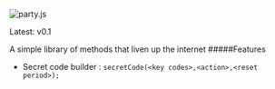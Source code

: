 ![party.js](http://i.imgur.com/sYMZSP5.png)

Latest: v0.1

A simple library of methods that liven up the internet
#####Features
* Secret code builder : `secretCode(<key codes>,<action>,<reset period>);`
